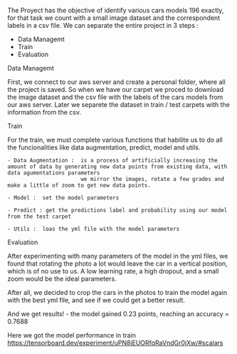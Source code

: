 The Proyect has the objective of identify various cars models 196 exactly,  for that task we count with a small image dataset and the correspondent labels in a csv file. 
We can separate the entire project in 3 steps :

- Data Managemt
- Train
- Evaluation


Data Managemt

First, we connect to our aws server and create a personal folder, where all the project is saved. So when we have our carpet we proced to download the image dataset
and the csv file with the labels of the cars models from our aws server. Later we separete the dataset in train / test carpets with the information from the csv.

Train

For the train, we must complete various functions that habilite us to do all the funcionalities like data augmentation, predict, model and utils.

    - Data Augmentation :  is a process of artificially increasing the amount of data by generating new data points from existing data, with data agumentations parameters
                           we mirror the images, rotate a few grades and make a little of zoom to get new data points.
    
    - Model :  set the model parameters

    - Predict : get the predictions label and probability using our model from the test carpet

    - Utils :  loas the yml file with the model parameters

Evaluation 

After experimenting with many parameters of the model in the yml files, we found that rotating the photo a lot would leave the car in a vertical position, which is of no use to us. A low learning rate, a high dropout, and a small zoom would be the ideal parameters.


After all, we decided to crop the cars in the photos to train the model again with the best yml file, and see if we could get a better result. 

And we get results! - the model gained 0.23 points, reaching an accuracy = 0.7688  

Here we got the model performance in train https://tensorboard.dev/experiment/uPN8jEUORfqRaVndGr0jXw/#scalars


